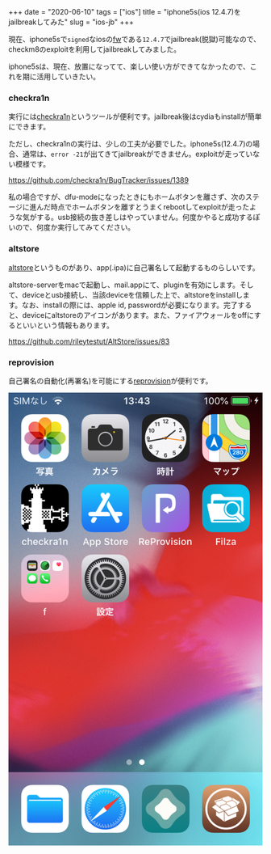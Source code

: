 +++
date = "2020-06-10"
tags = ["ios"]
title = "iphone5s(ios 12.4.7)をjailbreakしてみた"
slug = "ios-jb"
+++

現在、iphone5sで`signed`なiosの[fw](https://ipsw.me)である`12.4.7`でjailbreak(脱獄)可能なので、checkm8のexploitを利用してjailbreakしてみました。

iphone5sは、現在、放置になってて、楽しい使い方ができてなかったので、これを期に活用していきたい。

### checkra1n

実行には[checkra1n](https://checkra.in/)というツールが便利です。jailbreak後はcydiaもinstallが簡単にできます。

ただし、checkra1nの実行は、少しの工夫が必要でした。iphone5s(12.4.7)の場合、通常は、`error -21`が出てきてjailbreakができません。exploitが走っていない模様です。

https://github.com/checkra1n/BugTracker/issues/1389

私の場合ですが、dfu-modeになったときにもホームボタンを離さず、次のステージに進んだ時点でホームボタンを離すとうまくrebootしてexploitが走ったような気がする。usb接続の抜き差しはやっていません。何度かやると成功するぽいので、何度か実行してみてください。

### altstore

[altstore](https://altstore.io/)というものがあり、app(.ipa)に自己署名して起動するものらしいです。

altstore-serverをmacで起動し、mail.appにて、pluginを有効にします。そして、deviceとusb接続し、当該deviceを信頼した上で、altstoreをinstallします。なお、installの際には、apple id, passwordが必要になります。完了すると、deviceにaltstoreのアイコンがあります。また、ファイアウォールをoffにするといいという情報もあります。

https://github.com/rileytestut/AltStore/issues/83

### reprovision

自己署名の自動化(再署名)を可能にする[reprovision](https://repo.incendo.ws/)が便利です。

![](https://raw.githubusercontent.com/mba-hack/images/master/ios_jailbreak_iphone5s_2020_06_01.png)
